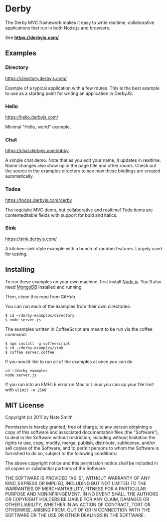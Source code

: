 # Derby

The Derby MVC framework makes it easy to write realtime, collaborative applications that run in both Node.js and browsers.

See **https://derbyjs.com/**

## Examples

### Directory

https://directory.derbyjs.com/

Example of a typical application with a few routes. This is the best example
to use as a starting point for writing an application in DerbyJS.

### Hello

https://hello.derbyjs.com/

Minimal "Hello, world" example.

### Chat

https://chat.derbyjs.com/lobby

A simple chat demo. Note that as you edit your name, it updates in realtime.
Name changes also show up in the page title and other rooms. Check out the
source in the examples directory to see how these bindings are created
automatically.

### Todos

https://todos.derbyjs.com/derby

The requisite MVC demo, but collaborative and realtime! Todo items are
contenteditable fields with support for bold and italics.

### Sink

https://sink.derbyjs.com/

A kitchen-sink style example with a bunch of random features. Largely used for
testing.

## Installing

To run these examples on your own machine, first install [Node.js](https://nodejs.org/). You'll also need [MongoDB](https://docs.mongodb.com/manual/administration/install-community/) installed and running.

Then, clone this repo from GitHub.

You can run each of the examples from their own directories:

```
$ cd ~/derby-examples/directory
$ node server.js
```

The examples written in CoffeeScript are meant to be run via the coffee command:

```
$ npm install -g coffeescript
$ cd ~/derby-examples/sink
$ coffee server.coffee
```

If you would like to run all of the examples at once you can do
```
cd ~/derby-examples
node server.js
```

If you run into an EMFILE error on Mac or Linux you can up your file limit with `ulimit -n 2560`

## MIT License
Copyright (c) 2011 by Nate Smith

Permission is hereby granted, free of charge, to any person obtaining a copy
of this software and associated documentation files (the "Software"), to deal
in the Software without restriction, including without limitation the rights
to use, copy, modify, merge, publish, distribute, sublicense, and/or sell
copies of the Software, and to permit persons to whom the Software is
furnished to do so, subject to the following conditions:

The above copyright notice and this permission notice shall be included in
all copies or substantial portions of the Software.

THE SOFTWARE IS PROVIDED "AS IS", WITHOUT WARRANTY OF ANY KIND, EXPRESS OR
IMPLIED, INCLUDING BUT NOT LIMITED TO THE WARRANTIES OF MERCHANTABILITY,
FITNESS FOR A PARTICULAR PURPOSE AND NONINFRINGEMENT. IN NO EVENT SHALL THE
AUTHORS OR COPYRIGHT HOLDERS BE LIABLE FOR ANY CLAIM, DAMAGES OR OTHER
LIABILITY, WHETHER IN AN ACTION OF CONTRACT, TORT OR OTHERWISE, ARISING FROM,
OUT OF OR IN CONNECTION WITH THE SOFTWARE OR THE USE OR OTHER DEALINGS IN
THE SOFTWARE.
